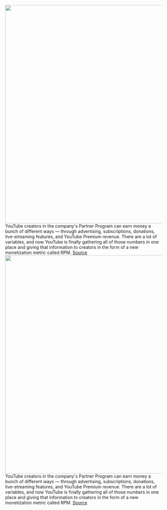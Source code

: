 <img src='https://cdn.vox-cdn.com/thumbor/deqfN3Qu269QsxgVi-aYacwtjtM=/0x0:2040x1360/1200x800/filters:focal(857x517:1183x843)/cdn.vox-cdn.com/uploads/chorus_image/image/67041947/acastro_180321_1777_youtube_0002.0.jpg' width='700px' /><br/>
YouTube creators in the company's Partner Program can earn money a bunch of different ways — through advertising, subscriptions, donations, live-streaming features, and YouTube Premium revenue. There are a lot of variables, and now YouTube is finally gathering all of those numbers in one place and giving that information to creators in the form of a new monetization metric called RPM.
<a href='https://www.theverge.com/2020/7/10/21319938/youtube-monetization-metric-ad-revenue-cpm-rpm-alternative-memberships-premium'> Source <a/><img src='https://cdn.vox-cdn.com/thumbor/deqfN3Qu269QsxgVi-aYacwtjtM=/0x0:2040x1360/1200x800/filters:focal(857x517:1183x843)/cdn.vox-cdn.com/uploads/chorus_image/image/67041947/acastro_180321_1777_youtube_0002.0.jpg' width='700px' /><br/>
YouTube creators in the company's Partner Program can earn money a bunch of different ways — through advertising, subscriptions, donations, live-streaming features, and YouTube Premium revenue. There are a lot of variables, and now YouTube is finally gathering all of those numbers in one place and giving that information to creators in the form of a new monetization metric called RPM.
<a href='https://www.theverge.com/2020/7/10/21319938/youtube-monetization-metric-ad-revenue-cpm-rpm-alternative-memberships-premium'> Source <a/>